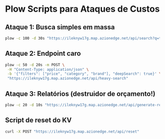 # Plow Scripts para Ataques de Custos

## Ataque 1: Busca simples em massa

```bash
plow -c 100 -d 30s "https://ileknyw17g.map.azionedge.net/api/search?q=tenis"
```

## Ataque 2: Endpoint caro

```bash
plow -c 50 -d 20s -m POST \
 -H "Content-Type: application/json" \
 -b '{"filters": ["price", "category", "brand"], "deepSearch": true}' \
 "https://ileknyw17g.map.azionedge.net/api/heavy-search"
```

## Ataque 3: Relatórios (destruidor de orçamento!)

```bash
plow -c 20 -d 10s "https://ileknyw17g.map.azionedge.net/api/generate-report/financial"
```

## Script de reset do KV

```bash
curl -X POST "https://ileknyw17g.map.azionedge.net/api/reset"
```
